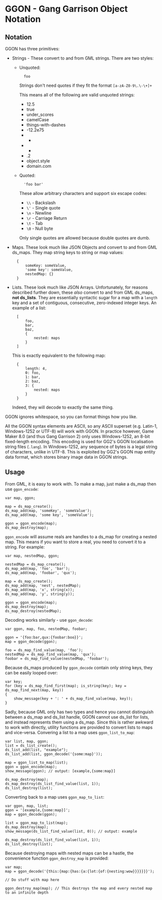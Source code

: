 GGON - Gang Garrison Object Notation
====================================

Notation
--------

GGON has three primitives:

* Strings - These convert to and from GML strings. There are two styles:
    * Unquoted:
    
            foo
    
      Strings don't need quotes if they fit the format `[a-zA-Z0-9\.\-\+]+`
    
      This means all of the following are valid unquoted strings:
    
      * 12.5
      * true
      * under_scores
      * camelCase
      * things-with-dashes
      * -12.2e75
      * -
      * +
      * .2
      * object.style
      * domain.com
    * Quoted:
    
            'foo bar'
    
      These allow arbitrary characters and support six escape codes:
    
      * `\\` - Backslash
      * `\'` - Single quote
      * `\n` - Newline
      * `\r` - Carriage Return
      * `\t` - Tab
      * `\0` - Null byte
    
      Only single quotes are allowed because double quotes are dumb.
    
* Maps. These look much like JSON Objects and convert to and from GML ds_maps. They map string keys to string or map values:
  
        {
            someKey: someValue,
            'some key': someValue,
            nestedMap: {}
        }

* Lists. These look much like JSON Arrays. Unfortunately, for reasons described further down, these *also* convert to and from GML ds\_maps, **not ds\_lists**. They are essentially syntactic sugar for a map with a `length` key and a set of contiguous, consecutive, zero-indexed integer keys. An example of a list:

        [
            foo,
            bar,
            baz,
            {
                nested: maps
            }
        ]

    This is exactly equivalent to the following map:

        {
            length: 4,
            0: foo,
            1: bar,
            2: baz,
            3: {
                nested: maps
            }
        }

    Indeed, they will decode to exactly the same thing.

GGON ignores whitespace, so you can format things how you like.

All the GGON syntax elements are ASCII, so any ASCII superset (e.g. Latin-1, Windows-1252 or UTF-8) will work with GGON. In practice however, Game Maker 8.0 (and thus Gang Garrison 2) only uses Windows-1252, an 8-bit fixed-length encoding. This encoding is used for GG2's GGON localisation string files (`.lang`). In Windows-1252, any sequence of bytes is a legal string of characters, unlike in UTF-8. This is exploited by GG2's GGON map entity data format, which stores binary image data in GGON strings.

Usage
-----

From GML, it is easy to work with. To make a map, just make a ds\_map then use `ggon_encode`:

    var map, ggon;
    
    map = ds_map_create();
    ds_map_add(map, 'someKey', 'someValue');
    ds_map_add(map, 'some key', 'someValue');
    
    ggon = ggon_encode(map);
    ds_map_destroy(map);

`ggon_encode` will assume reals are handles to a ds_map for creating a nested map. This means if you want to store a real, you need to convert it to a string. For example:

    var map, nestedMap, ggon;
    
    nestedMap = ds_map_create();
    ds_map_add(map, 'foo', 'bar');
    ds_map_add(map, 'foobar', 'qux');
    
    map = ds_map_create();
    ds_map_add(map, 'nest', nestedMap);
    ds_map_add(map, 'x', string(x));
    ds_map_add(map, 'y', string(y));
    
    ggon = ggon_encode(map);
    ds_map_destroy(map);
    ds_map_destroy(nestedMap);

Decoding works similarly - use `ggon_decode`:

    var ggon, map, foo, nestedMap, foobar;
    
    ggon = '{foo:bar,qux:{foobar:boo}}';
    map = ggon_decode(ggon);
    
    foo = ds_map_find_value(map, 'foo');
    nestedMap = ds_map_find_value(map, 'qux');
    foobar = ds_map_find_value(nestedMap, 'foobar');

Because ds\_maps produced by `ggon_decode` contain only string keys, they can be easily looped over:

    var key;
    for (key = ds_map_find_first(map); is_string(key); key = ds_map_find_next(map, key))
    {
        show_message(key + ': ' + ds_map_find_value(map, key));
    }

Sadly, because GML only has two types and hence you cannot distinguish between a ds\_map and ds\_list handle, GGON cannot use ds\_list for lists, and instead represents them using a ds\_map. Since this is rather awkward to work with directly, utility functions are provided to convert lists to maps and vice-versa. Convering a list to a map uses `ggon_list_to_map`:

    var list, map, ggon;
    list = ds_list_create();
    ds_list_add(list, "example");
    ds_list_add(list, ggon_decode('{some:map}'));
    
    map = ggon_list_to_map(list);
    ggon = ggon_encode(map);
    show_message(ggon); // output: [example,{some:map}]
    
    ds_map_destroy(map);
    ds_map_destroy(ds_list_find_value(list, 1));
    ds_list_destroy(list);

Converting back to a map uses `ggon_map_to_list`:

    var ggon, map, list;
    ggon = '[example,{some:map}]';
    map = ggon_decode(ggon);
    
    list = ggon_map_to_list(map);
    ds_map_destroy(map);
    show_message(ds_list_find_value(list, 0)); // output: example
    
    ds_map_destroy(ds_list_find_value(list, 1));
    ds_list_destroy(list);

Because destroying maps with nested maps can be a hastle, the convenience function `ggon_destroy_map` is provided:

    var map;
    map = ggon_decode('{this:{map:{has:{a:{lot:{of:{nesting:wow}}}}}}}');
    
    // Do stuff with map here
    
    ggon_destroy_map(map); // This destroys the map and every nested map to an infinite depth

